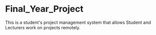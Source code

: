 # Final_Year_Project

This is a student's project management system that allows Student and Lecturers work on projects remotely.
